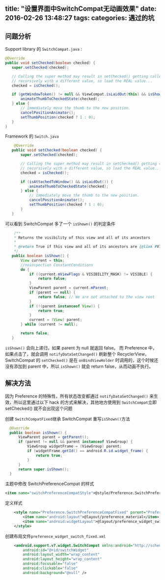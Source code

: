 title: "设置界面中SwitchCompat无动画效果"
date: 2016-02-26 13:48:27
tags:
categories: 遇过的坑
---
## 问题分析
 Support library 的 `SwitchCompat.java` :
 ```java
 @Override
public void setChecked(boolean checked) {
    super.setChecked(checked);

    // Calling the super method may result in setChecked() getting called
    // recursively with a different value, so load the REAL value...
    checked = isChecked();

    if (getWindowToken() != null && ViewCompat.isLaidOut(this) && isShown()) {
        animateThumbToCheckedState(checked);
    } else {
        // Immediately move the thumb to the new position.
        cancelPositionAnimator();
        setThumbPosition(checked ? 1 : 0);
    }
}
 ```
<!--more-->
 Framework 的 `Switch.java`
 ```java
     @Override
    public void setChecked(boolean checked) {
        super.setChecked(checked);

        // Calling the super method may result in setChecked() getting called
        // recursively with a different value, so load the REAL value...
        checked = isChecked();

        if (isAttachedToWindow() && isLaidOut()) {
            animateThumbToCheckedState(checked);
        } else {
            // Immediately move the thumb to the new position.
            cancelPositionAnimator();
            setThumbPosition(checked ? 1 : 0);
        }
    }
 ```

 可以看到 SwitchCompat 多了一个 `isShown()` 的判定条件

 ```java
     /**
     * Returns the visibility of this view and all of its ancestors
     *
     * @return True if this view and all of its ancestors are {@link #VISIBLE}
     */
    public boolean isShown() {
        View current = this;
        //noinspection ConstantConditions
        do {
            if ((current.mViewFlags & VISIBILITY_MASK) != VISIBLE) {
                return false;
            }
            ViewParent parent = current.mParent;
            if (parent == null) {
                return false; // We are not attached to the view root
            }
            if (!(parent instanceof View)) {
                return true;
            }
            current = (View) parent;
        } while (current != null);

        return false;
    }
```

`isShown()` 会向上递归，如果 parent 为 null 就返回 false。
而 Preference 中，如果点击了，就会调用 `notifyDataSetChanged()` 刷新整个 RecyclerView，SwitchCompat 的 `setChecked()` 是在 `onBindViewHolder` 时调用的，这个时候还没有添加到 parent 中，所以 `isShown()` 就会 return false，从而动画不执行。

## 解决方法
  因为 Preference 的特殊性，所有状态改变都通过 `notifyDataSetChanged()` 来生效，所以这里通过以下 hack 的方式来解决，其他地方使用到 `SwitchCompat`立即 setChecked() 就不会出现这个问题

  创建 `SwitchCompatFixed`继承 SwitchCompat 重写`isShown()`方法
  ```java
  	@Override
	public boolean isShown() {
		ViewParent parent = getParent();
		if (parent != null && parent instanceof ViewGroup) {
			ViewGroup widgetFrame = (ViewGroup) parent;
			if (widgetFrame.getId() == android.R.id.widget_frame) {
				return true;
			}
		}
		return super.isShown();
	}
  ```
   主题中修改 SwitchPreferenceCompat 的样式
   ```xml
   <item name="switchPreferenceCompatStyle">@style/Preference.SwitchPreferenceCompatFixed</item>
   ```
   定义样式
```xml   
	<style name="Preference.SwitchPreferenceCompatFixed" parent="Preference.SwitchPreferenceCompat">
		<item name="android:layout">@layout/preference_material</item>
		<item name="android:widgetLayout">@layout/preference_widget_switch_fixed</item>
	</style>
```
创建布局文件`preference_widget_switch_fixed.xml`
```xml
	<android.support.v7.widget.SwitchCompat xmlns:android="http://schemas.android.com/apk/res/android"
	    android:id="@+id/switchWidget"
	    android:layout_width="wrap_content"
	    android:layout_height="wrap_content"
	    android:focusable="false"
	    android:clickable="false"
	    android:background="@null" />
 ```
